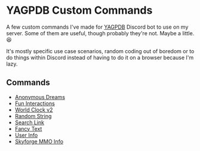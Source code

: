 # YAGPDB Custom Commands
A few custom commands I've made for [YAGPDB](https://yagpdb.xyz/) Discord bot to use on my server. Some of them are useful, though probably they're not. Maybe a little. 😆

It's mostly specific use case scenarios, random coding out of boredom or to do things within Discord instead of having to do it on a browser because I'm lazy.

## Commands
- [Anonymous Dreams](https://github.com/Samillion/yagpdb-cc/tree/main/Dreams)
- [Fun Interactions](https://github.com/Samillion/yagpdb-cc/tree/main/Fun%20Interactions)
- [World Clock v2](https://github.com/Samillion/yagpdb-cc/tree/main/World%20Clock%20v2)
- [Random String](https://github.com/Samillion/yagpdb-cc/tree/main/Random%20String)
- [Search Link](https://github.com/Samillion/yagpdb-cc/tree/main/Search%20Link)
- [Fancy Text](https://github.com/Samillion/yagpdb-cc/tree/main/Fancy%20Text)
- [User Info](https://github.com/Samillion/yagpdb-cc/tree/main/User%20Info)
- [Skyforge MMO Info](https://github.com/Samillion/skyforge-yagpdb)
